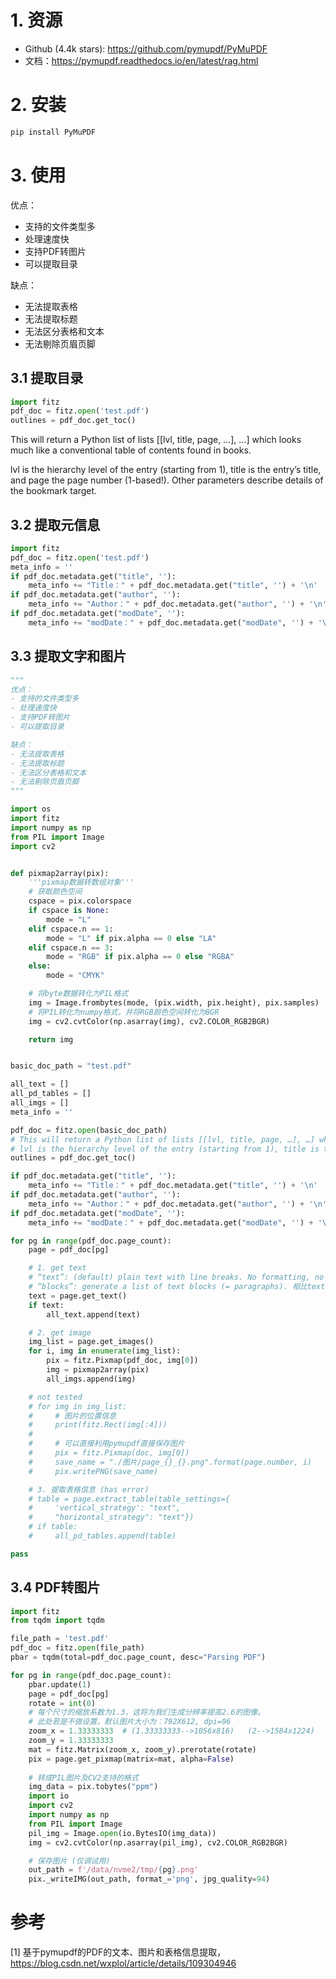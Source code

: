 # 1. 资源

- Github (4.4k stars): https://github.com/pymupdf/PyMuPDF
- 文档：https://pymupdf.readthedocs.io/en/latest/rag.html

# 2. 安装
```bash
pip install PyMuPDF
```

# 3. 使用

优点：
- 支持的文件类型多
- 处理速度快
- 支持PDF转图片
- 可以提取目录

缺点：
- 无法提取表格
- 无法提取标题
- 无法区分表格和文本
- 无法剔除页眉页脚

## 3.1 提取目录

```python
import fitz
pdf_doc = fitz.open('test.pdf') 
outlines = pdf_doc.get_toc()
```

This will return a Python list of lists [[lvl, title, page, …], …] which looks much like a conventional table of contents found in books.

lvl is the hierarchy level of the entry (starting from 1), title is the entry’s title, and page the page number (1-based!). Other parameters describe details of the bookmark target.

## 3.2 提取元信息

```python
import fitz
pdf_doc = fitz.open('test.pdf') 
meta_info = ''
if pdf_doc.metadata.get("title", ''):
    meta_info += "Title：" + pdf_doc.metadata.get("title", '') + '\n'
if pdf_doc.metadata.get("author", ''):
    meta_info += "Author：" + pdf_doc.metadata.get("author", '') + '\n'
if pdf_doc.metadata.get("modDate", ''):
    meta_info += "modDate：" + pdf_doc.metadata.get("modDate", '') + '\n'
```

## 3.3 提取文字和图片

```python
"""
优点：
- 支持的文件类型多
- 处理速度快
- 支持PDF转图片
- 可以提取目录

缺点：
- 无法提取表格
- 无法提取标题
- 无法区分表格和文本
- 无法剔除页眉页脚
"""

import os
import fitz
import numpy as np
from PIL import Image
import cv2


def pixmap2array(pix):
    '''pixmap数据转数组对象'''
    # 获取颜色空间
    cspace = pix.colorspace
    if cspace is None:
        mode = "L"
    elif cspace.n == 1:
        mode = "L" if pix.alpha == 0 else "LA"
    elif cspace.n == 3:
        mode = "RGB" if pix.alpha == 0 else "RGBA"
    else:
        mode = "CMYK"

    # 将byte数据转化为PIL格式
    img = Image.frombytes(mode, (pix.width, pix.height), pix.samples)
    # 将PIL转化为numpy格式，并将RGB颜色空间转化为BGR
    img = cv2.cvtColor(np.asarray(img), cv2.COLOR_RGB2BGR)

    return img


basic_doc_path = "test.pdf"

all_text = []
all_pd_tables = []
all_imgs = []
meta_info = ''

pdf_doc = fitz.open(basic_doc_path)
# This will return a Python list of lists [[lvl, title, page, …], …] which looks much like a conventional table of contents found in books.
# lvl is the hierarchy level of the entry (starting from 1), title is the entry’s title, and page the page number (1-based!). Other parameters describe details of the bookmark target.
outlines = pdf_doc.get_toc()

if pdf_doc.metadata.get("title", ''):
    meta_info += "Title：" + pdf_doc.metadata.get("title", '') + '\n'
if pdf_doc.metadata.get("author", ''):
    meta_info += "Author：" + pdf_doc.metadata.get("author", '') + '\n'
if pdf_doc.metadata.get("modDate", ''):
    meta_info += "modDate：" + pdf_doc.metadata.get("modDate", '') + '\n'

for pg in range(pdf_doc.page_count):
    page = pdf_doc[pg]

    # 1. get text
    # “text”: (default) plain text with line breaks. No formatting, no text position details, no images.
    # “blocks”: generate a list of text blocks (= paragraphs). 相比text，会返bbox信息，其它无差异
    text = page.get_text()
    if text:
        all_text.append(text)

    # 2. get image
    img_list = page.get_images()
    for i, img in enumerate(img_list):
        pix = fitz.Pixmap(pdf_doc, img[0])
        img = pixmap2array(pix)
        all_imgs.append(img)

    # not tested
    # for img in img_list:
    #     # 图片的位置信息
    #     print(fitz.Rect(img[:4]))
    #
    #     # 可以直接利用pymupdf直接保存图片
    #     pix = fitz.Pixmap(doc, img[0])
    #     save_name = "./图片/page_{}_{}.png".format(page.number, i)
    #     pix.writePNG(save_name)

    # 3. 提取表格信息 (has error)
    # table = page.extract_table(table_settings={
    #     'vertical_strategy': "text",
    #     "horizontal_strategy": "text"})
    # if table:
    #     all_pd_tables.append(table)

pass
```

## 3.4 PDF转图片
```python
import fitz
from tqdm import tqdm

file_path = 'test.pdf'
pdf_doc = fitz.open(file_path)
pbar = tqdm(total=pdf_doc.page_count, desc="Parsing PDF")

for pg in range(pdf_doc.page_count):
    pbar.update(1)
    page = pdf_doc[pg]
    rotate = int(0)
    # 每个尺寸的缩放系数为1.3，这将为我们生成分辨率提高2.6的图像。
    # 此处若是不做设置，默认图片大小为：792X612, dpi=96
    zoom_x = 1.33333333  # (1.33333333-->1056x816)   (2-->1584x1224)
    zoom_y = 1.33333333
    mat = fitz.Matrix(zoom_x, zoom_y).prerotate(rotate)
    pix = page.get_pixmap(matrix=mat, alpha=False)
    
    # 转成PIL图片及CV2支持的格式
    img_data = pix.tobytes("ppm")
    import io
    import cv2
    import numpy as np
    from PIL import Image
    pil_img = Image.open(io.BytesIO(img_data))
    img = cv2.cvtColor(np.asarray(pil_img), cv2.COLOR_RGB2BGR)

    # 保存图片 (仅调试用)
    out_path = f'/data/nvme2/tmp/{pg}.png'
    pix._writeIMG(out_path, format_='png', jpg_quality=94)
```

# 参考

[1] 基于pymupdf的PDF的文本、图片和表格信息提取，https://blog.csdn.net/wxplol/article/details/109304946
